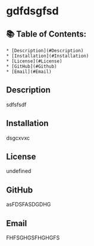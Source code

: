 # gdfdsgfsd

  ## 📚 Table of Contents:
    * [Description](#Description)
    * [Installation](#Installation)
    * [License](#License)
    * [GitHub](#Github)
    * [Email](#Email)


  ## Description
  sdfsfsdf

  ## Installation
  dsgcxvxc 

  ## License
  undefined

  ## GitHub
  asFDSFASDGDHG

  ## Email
  FHFSGHGSFHGHGFS